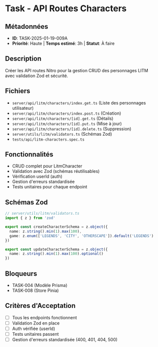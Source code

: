 # Task - API Routes Characters

## Métadonnées
- **ID**: TASK-2025-01-19-009A
- **Priorité**: Haute | **Temps estimé**: 3h | **Statut**: À faire

## Description
Créer les API routes Nitro pour la gestion CRUD des personnages LITM avec validation Zod et sécurité.

## Fichiers
- `server/api/litm/characters/index.get.ts` (Liste des personnages utilisateur)
- `server/api/litm/characters/index.post.ts` (Création)
- `server/api/litm/characters/[id].get.ts` (Détails)
- `server/api/litm/characters/[id].put.ts` (Mise à jour)
- `server/api/litm/characters/[id].delete.ts` (Suppression)
- `server/utils/litm/validators.ts` (Schémas Zod)
- `tests/api/litm-characters.spec.ts`

## Fonctionnalités
- CRUD complet pour LitmCharacter
- Validation avec Zod (schémas réutilisables)
- Vérification userId (auth)
- Gestion d'erreurs standardisée
- Tests unitaires pour chaque endpoint

## Schémas Zod
```typescript
// server/utils/litm/validators.ts
import { z } from 'zod'

export const createCharacterSchema = z.object({
  name: z.string().min(1).max(100),
  game: z.enum(['LEGENDS', 'CITY', 'OTHERSCAPE']).default('LEGENDS')
})

export const updateCharacterSchema = z.object({
  name: z.string().min(1).max(100).optional()
})
```

## Bloqueurs
- TASK-004 (Modèle Prisma)
- TASK-008 (Store Pinia)

## Critères d'Acceptation
- [ ] Tous les endpoints fonctionnent
- [ ] Validation Zod en place
- [ ] Auth vérifiée (userId)
- [ ] Tests unitaires passent
- [ ] Gestion d'erreurs standardisée (400, 401, 404, 500)
